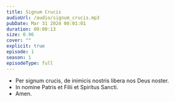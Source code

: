 ```yaml
---
title: Signum Crucis
audioUrl: /audio/signum_crucis.mp3
pubDate: Mar 31 2024 00:01:01
duration: 00:00:13
size: 0.96
cover: ""
explicit: true
episode: 1
season: 1
episodeType: full
---
```


  - Per signum crucis, de inimicis nostris libera nos Deus noster.
  - In nomine Patris et Filii et Spiritus Sancti.
  - Amen.